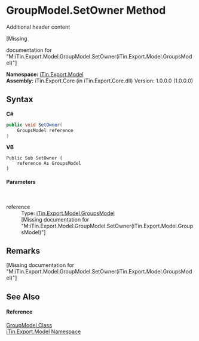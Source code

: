 # GroupModel.SetOwner Method 
Additional header content 

\[Missing <summary> documentation for "M:iTin.Export.Model.GroupModel.SetOwner(iTin.Export.Model.GroupsModel)"\]

**Namespace:**&nbsp;<a href="ef57ffcc-e95e-b212-5a46-9aa6f5a3511f">iTin.Export.Model</a><br />**Assembly:**&nbsp;iTin.Export.Core (in iTin.Export.Core.dll) Version: 1.0.0.0 (1.0.0.0)

## Syntax

**C#**<br />
``` C#
public void SetOwner(
	GroupsModel reference
)
```

**VB**<br />
``` VB
Public Sub SetOwner ( 
	reference As GroupsModel
)
```


#### Parameters
&nbsp;<dl><dt>reference</dt><dd>Type: <a href="547a35f3-e686-253a-7e42-cf5bb8026131">iTin.Export.Model.GroupsModel</a><br />\[Missing <param name="reference"/> documentation for "M:iTin.Export.Model.GroupModel.SetOwner(iTin.Export.Model.GroupsModel)"\]</dd></dl>

## Remarks
\[Missing <remarks> documentation for "M:iTin.Export.Model.GroupModel.SetOwner(iTin.Export.Model.GroupsModel)"\]

## See Also


#### Reference
<a href="5a8dbd7f-d5ce-e476-b2ce-60978bcdb4a0">GroupModel Class</a><br /><a href="ef57ffcc-e95e-b212-5a46-9aa6f5a3511f">iTin.Export.Model Namespace</a><br />